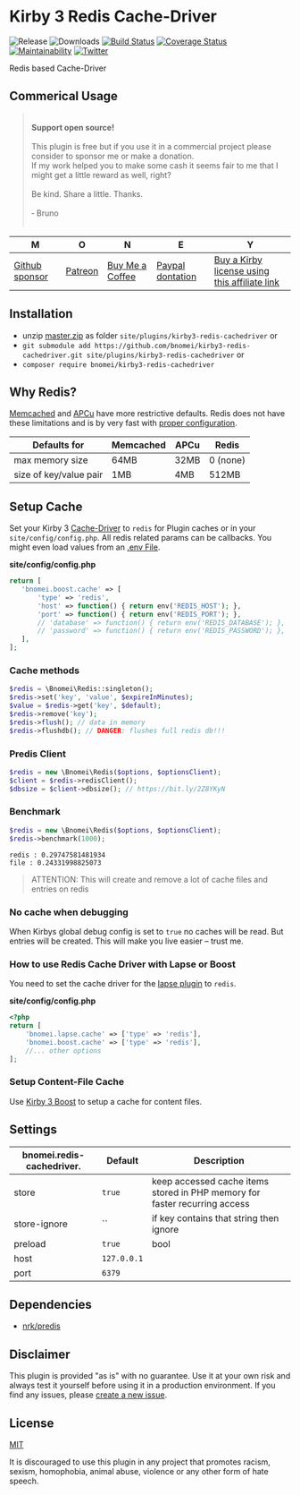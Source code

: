 # Kirby 3 Redis Cache-Driver

![Release](https://flat.badgen.net/packagist/v/bnomei/kirby3-redis-cachedriver?color=ae81ff)
![Downloads](https://flat.badgen.net/packagist/dt/bnomei/kirby3-redis-cachedriver?color=272822)
[![Build Status](https://flat.badgen.net/travis/bnomei/kirby3-redis-cachedriver)](https://travis-ci.com/bnomei/kirby3-redis-cachedriver)
[![Coverage Status](https://flat.badgen.net/coveralls/c/github/bnomei/kirby3-redis-cachedriver)](https://coveralls.io/github/bnomei/kirby3-redis-cachedriver) 
[![Maintainability](https://flat.badgen.net/codeclimate/maintainability/bnomei/kirby3-redis-cachedriver)](https://codeclimate.com/github/bnomei/kirby3-redis-cachedriver) 
[![Twitter](https://flat.badgen.net/badge/twitter/bnomei?color=66d9ef)](https://twitter.com/bnomei)

Redis based Cache-Driver

## Commerical Usage

> <br>
> <b>Support open source!</b><br><br>
> This plugin is free but if you use it in a commercial project please consider to sponsor me or make a donation.<br>
> If my work helped you to make some cash it seems fair to me that I might get a little reward as well, right?<br><br>
> Be kind. Share a little. Thanks.<br><br>
> &dash; Bruno<br>
> &nbsp; 

| M | O | N | E | Y |
|---|----|---|---|---|
| [Github sponsor](https://github.com/sponsors/bnomei) | [Patreon](https://patreon.com/bnomei) | [Buy Me a Coffee](https://buymeacoff.ee/bnomei) | [Paypal dontation](https://www.paypal.me/bnomei/15) | [Buy a Kirby license using this affiliate link](https://a.paddle.com/v2/click/1129/35731?link=1170) |

## Installation

- unzip [master.zip](https://github.com/bnomei/kirby3-redis-cachedriver/archive/master.zip) as folder `site/plugins/kirby3-redis-cachedriver` or
- `git submodule add https://github.com/bnomei/kirby3-redis-cachedriver.git site/plugins/kirby3-redis-cachedriver` or
- `composer require bnomei/kirby3-redis-cachedriver`

## Why Redis?

[Memcached](https://github.com/memcached/memcached/wiki/ConfiguringServer#commandline-arguments) and [APCu](https://www.php.net/manual/en/apc.configuration.php) have more restrictive defaults. Redis does not have these limitations and is by very fast with [proper configuration](https://blog.opstree.com/2019/04/16/redis-best-practices-and-performance-tuning/).

| Defaults for | Memcached | APCu | Redis |
|----|----|----|----|
| max memory size | 64MB | 32MB | 0 (none) |
| size of key/value pair | 1MB | 4MB | 512MB |

## Setup Cache

Set your Kirby 3 [Cache-Driver](https://getkirby.com/docs/guide/cache#cache-drivers-and-options) to `redis` for Plugin caches or in your `site/config/config.php`. 
All redis related params can be callbacks. You might even load values from an [.env File](https://github.com/bnomei/kirby3-dotenv).

**site/config/config.php**
 ```php
return [
    'bnomei.boost.cache' => [
        'type' => 'redis',
        'host' => function() { return env('REDIS_HOST'); },
        'port' => function() { return env('REDIS_PORT'); },
        // 'database' => function() { return env('REDIS_DATABASE'); },
        // 'password' => function() { return env('REDIS_PASSWORD'); },
    ],
];
 ```

### Cache methods
```php
$redis = \Bnomei\Redis::singleton();
$redis->set('key', 'value', $expireInMinutes);
$value = $redis->get('key', $default);
$redis->remove('key');
$redis->flush(); // data in memory
$redis->flushdb(); // DANGER: flushes full redis db!!!
```

### Predis Client
```php
$redis = new \Bnomei\Redis($options, $optionsClient);
$client = $redis->redisClient();
$dbsize = $client->dbsize(); // https://bit.ly/2Z8YKyN
```

### Benchmark

```php
$redis = new \Bnomei\Redis($options, $optionsClient);
$redis->benchmark(1000);
```

```shell script
redis : 0.29747581481934
file : 0.24331998825073
```

> ATTENTION: This will create and remove a lot of cache files and entries on redis

### No cache when debugging

When Kirbys global debug config is set to `true` no caches will be read. But entries will be created. This will make you live easier – trust me.

### How to use Redis Cache Driver with Lapse or Boost

You need to set the cache driver for the [lapse plugin](https://github.com/bnomei/kirby3-lapse) to `redis`.

**site/config/config.php**
```php
<?php
return [
    'bnomei.lapse.cache' => ['type' => 'redis'],
    'bnomei.boost.cache' => ['type' => 'redis'],
    //... other options
];
```

### Setup Content-File Cache

Use [Kirby 3 Boost](https://github.com/bnomei/kirby3-boost) to setup a cache for content files.


## Settings

| bnomei.redis-cachedriver.            | Default        | Description               |            
|---------------------------|----------------|---------------------------|
| store | `true` | keep accessed cache items stored in PHP memory for faster recurring access  |
| store-ignore | `` | if key contains that string then ignore  |
| preload | `true` | bool|int in minutes, will cache preload recently used data using a pipeline on init  |
| host | `127.0.0.1` |  |
| port | `6379` |  |


## Dependencies

- [nrk/predis](https://github.com/nrk/predis)

## Disclaimer

This plugin is provided "as is" with no guarantee. Use it at your own risk and always test it yourself before using it in a production environment. If you find any issues, please [create a new issue](https://github.com/bnomei/kirby3-redis-cachedriver/issues/new).

## License

[MIT](https://opensource.org/licenses/MIT)

It is discouraged to use this plugin in any project that promotes racism, sexism, homophobia, animal abuse, violence or any other form of hate speech.
